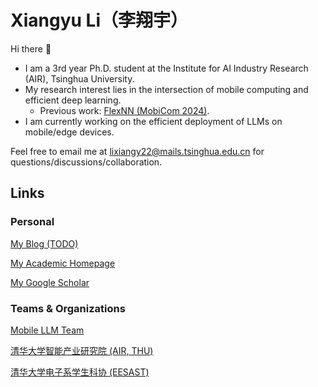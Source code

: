 # Xiangyu Li（李翔宇）

Hi there 👋

<!--
[![Anurag's github stats](https://github-readme-stats.vercel.app/api?username=xxxxyu&count_private=true)](https://github.com/anuraghazra/github-readme-stats)
-->

- I am a 3rd year Ph.D. student at the Institute for AI Industry Research (AIR), Tsinghua University.
- My research interest lies in the intersection of mobile computing and efficient deep learning.
  - Previous work: [FlexNN (MobiCom 2024)](https://dl.acm.org/doi/10.1145/3636534.3649391).
- I am currently working on the efficient deployment of LLMs on mobile/edge devices.

Feel free to email me at [lixiangy22@mails.tsinghua.edu.cn](mailto:lixiangy22@mails.tsinghua.edu.cn) for questions/discussions/collaboration.

## Links

### Personal

[My Blog (TODO)](https://xxxxyu.github.io)

[My Academic Homepage](https://xxxxyu.github.io/academic/)

[My Google Scholar](https://scholar.google.com/citations?user=IjoWeIMAAAAJ&hl=en)

### Teams & Organizations

[Mobile LLM Team](https://github.com/MobileLLM)

[清华大学智能产业研究院 (AIR, THU)](https://air.tsinghua.edu.cn/)

[清华大学电子系学生科协 (EESAST)](https://eesast.com/)
